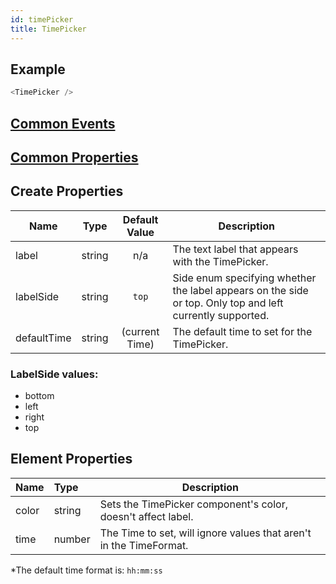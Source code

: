 ```yaml
---
id: timePicker
title: TimePicker
---
```


## Example

```javascript
<TimePicker />
```

## [Common Events](../types/Events.md)

## [Common Properties](../types/Properties.md)

## Create Properties

| Name        | Type   | Default Value  | Description                                                                                               |
| ----------- | ------ | :------------: | --------------------------------------------------------------------------------------------------------- |
| label       | string |      n/a       | The text label that appears with the TimePicker.                                                          |
| labelSide   | string |     `top`      | Side enum specifying whether the label appears on the side or top. Only top and left currently supported. |
| defaultTime | string | (current Time) | The default time to set for the TimePicker.                                                               |

### LabelSide values:

- bottom
- left
- right
- top

## Element Properties

| Name  | Type   | Description                                                        |
| :---- | :----- | ------------------------------------------------------------------ |
| color | string | Sets the TimePicker component's color, doesn't affect label.       |
| time  | number | The Time to set, will ignore values that aren't in the TimeFormat. |

\*The default time format is: `hh:mm:ss`
